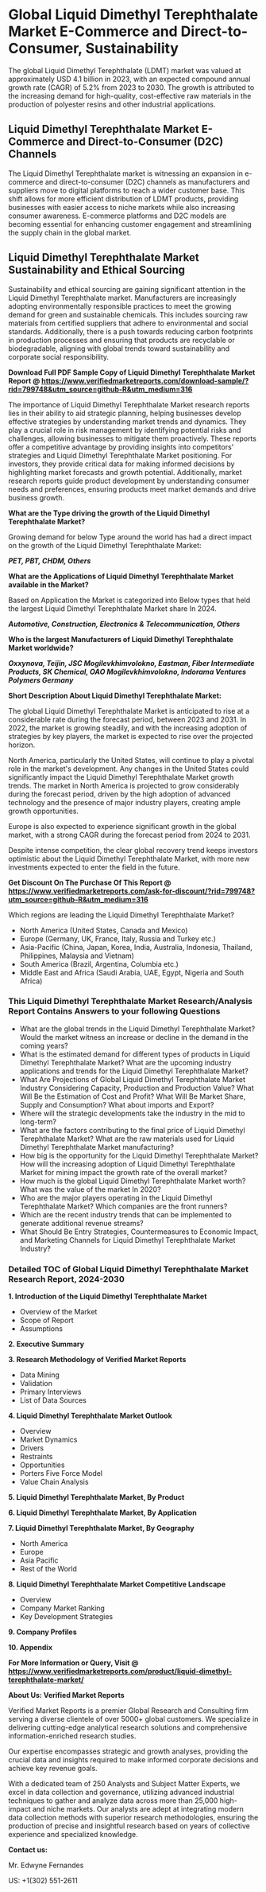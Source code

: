 <h1>Global Liquid Dimethyl Terephthalate Market E-Commerce and Direct-to-Consumer, Sustainability</h1><p class=""><p>The global Liquid Dimethyl Terephthalate (LDMT) market was valued at approximately USD 4.1 billion in 2023, with an expected compound annual growth rate (CAGR) of 5.2% from 2023 to 2030. The growth is attributed to the increasing demand for high-quality, cost-effective raw materials in the production of polyester resins and other industrial applications.</p><h2>Liquid Dimethyl Terephthalate Market E-Commerce and Direct-to-Consumer (D2C) Channels</h2><p>The Liquid Dimethyl Terephthalate market is witnessing an expansion in e-commerce and direct-to-consumer (D2C) channels as manufacturers and suppliers move to digital platforms to reach a wider customer base. This shift allows for more efficient distribution of LDMT products, providing businesses with easier access to niche markets while also increasing consumer awareness. E-commerce platforms and D2C models are becoming essential for enhancing customer engagement and streamlining the supply chain in the global market.</p><h2>Liquid Dimethyl Terephthalate Market Sustainability and Ethical Sourcing</h2><p>Sustainability and ethical sourcing are gaining significant attention in the Liquid Dimethyl Terephthalate market. Manufacturers are increasingly adopting environmentally responsible practices to meet the growing demand for green and sustainable chemicals. This includes sourcing raw materials from certified suppliers that adhere to environmental and social standards. Additionally, there is a push towards reducing carbon footprints in production processes and ensuring that products are recyclable or biodegradable, aligning with global trends toward sustainability and corporate social responsibility.</p></p><p class=""><strong>Download Full PDF Sample Copy of Liquid Dimethyl Terephthalate Market Report @ <a href="https://www.verifiedmarketreports.com/download-sample/?rid=799748&utm_source=github-R&utm_medium=316" target="_blank">https://www.verifiedmarketreports.com/download-sample/?rid=799748&utm_source=github-R&utm_medium=316</a></strong></p><p>The importance of&nbsp;Liquid Dimethyl Terephthalate Market research reports lies in their ability to aid strategic planning, helping businesses develop effective strategies by understanding market trends and dynamics. They play a crucial role in risk management by identifying potential risks and challenges, allowing businesses to mitigate them proactively. These reports offer a competitive advantage by providing insights into competitors' strategies and Liquid Dimethyl Terephthalate Market positioning. For investors, they provide critical data for making informed decisions by highlighting market forecasts and growth potential. Additionally, market research reports guide product development by understanding consumer needs and preferences, ensuring products meet market demands and drive business growth.</p><p><strong>What are the&nbsp;Type driving the growth of the Liquid Dimethyl Terephthalate Market?</strong></p><p id="" class="">Growing demand for below Type around the world has had a direct impact on the growth of the Liquid Dimethyl Terephthalate Market:</p><p class=""><em><strong>PET, PBT, CHDM, Others</strong></em></p><p class=""><strong>What are the&nbsp;Applications&nbsp;of Liquid Dimethyl Terephthalate Market available in the Market?</strong></p><p id="" class="">Based on Application the Market is categorized into Below types that held the largest Liquid Dimethyl Terephthalate Market share In 2024.</p><p class=""><em><strong>Automotive, Construction, Electronics & Telecommunication, Others</strong></em></p><p class=""><strong>Who is the largest Manufacturers of Liquid Dimethyl Terephthalate Market worldwide?</strong></p><p><em><strong>Oxxynova, Teijin, JSC Mogilevkhimvolokno, Eastman, Fiber Intermediate Products, SK Chemical, OAO Mogilevkhimvolokno, Indorama Ventures Polymers Germany</strong></em></p><p id="" class=""><strong>Short Description About Liquid Dimethyl Terephthalate Market:</strong></p><p>The global Liquid Dimethyl Terephthalate Market is anticipated to rise at a considerable rate during the forecast period, between 2023 and 2031. In 2022, the market is growing steadily, and with the increasing adoption of strategies by key players, the market is expected to rise over the projected horizon.</p><p>North America, particularly the United States, will continue to play a pivotal role in the market's development. Any changes in the United States could significantly impact the Liquid Dimethyl Terephthalate Market growth trends. The market in North America is projected to grow considerably during the forecast period, driven by the high adoption of advanced technology and the presence of major industry players, creating ample growth opportunities.</p><p>Europe is also expected to experience significant growth in the global market, with a strong CAGR during the forecast period from 2024 to 2031.</p><p>Despite intense competition, the clear global recovery trend keeps investors optimistic about the Liquid Dimethyl Terephthalate Market, with more new investments expected to enter the field in the future.</p><p id="" class=""><strong>Get Discount On The Purchase Of This Report @ <a href="https://www.verifiedmarketreports.com/ask-for-discount/?rid=799748?utm_source=github-R&utm_medium=316" target="_blank">https://www.verifiedmarketreports.com/ask-for-discount/?rid=799748?utm_source=github-R&utm_medium=316</a></strong></p><p class="">Which regions are leading the Liquid Dimethyl Terephthalate Market?</p><ul><li>North America (United States, Canada and Mexico)</li><li>Europe (Germany, UK, France, Italy, Russia and Turkey etc.)</li><li>Asia-Pacific (China, Japan, Korea, India, Australia, Indonesia, Thailand, Philippines, Malaysia and Vietnam)</li><li>South America (Brazil, Argentina, Columbia etc.)</li><li>Middle East and Africa (Saudi Arabia, UAE, Egypt, Nigeria and South Africa)</li></ul><h3 id="" class="">This Liquid Dimethyl Terephthalate Market Research/Analysis Report Contains Answers to your following Questions</h3><ul><li>What are the global trends in the Liquid Dimethyl Terephthalate Market? Would the market witness an increase or decline in the demand in the coming years?</li><li>What is the estimated demand for different types of products in Liquid Dimethyl Terephthalate Market? What are the upcoming industry applications and trends for the Liquid Dimethyl Terephthalate Market?</li><li>What Are Projections of Global Liquid Dimethyl Terephthalate Market Industry Considering Capacity, Production and Production Value? What Will Be the Estimation of Cost and Profit? What Will Be Market Share, Supply and Consumption? What about imports and Export?</li><li>Where will the strategic developments take the industry in the mid to long-term?</li><li>What are the factors contributing to the final price of Liquid Dimethyl Terephthalate Market? What are the raw materials used for Liquid Dimethyl Terephthalate Market manufacturing?</li><li>How big is the opportunity for the Liquid Dimethyl Terephthalate Market? How will the increasing adoption of Liquid Dimethyl Terephthalate Market for mining impact the growth rate of the overall market?</li><li>How much is the global Liquid Dimethyl Terephthalate Market worth? What was the value of the market In 2020?</li><li>Who are the major players operating in the Liquid Dimethyl Terephthalate Market? Which companies are the front runners?</li><li>Which are the recent industry trends that can be implemented to generate additional revenue streams?</li><li>What Should Be Entry Strategies, Countermeasures to Economic Impact, and Marketing Channels for Liquid Dimethyl Terephthalate Market Industry?</li></ul><h3 id="" class="">Detailed TOC of Global Liquid Dimethyl Terephthalate Market Research Report, 2024-2030</h3><p id="" class=""><strong>1. Introduction of the Liquid Dimethyl Terephthalate Market</strong></p><ul><li>Overview of the Market</li><li>Scope of Report</li><li>Assumptions</li></ul><p id="" class=""><strong>2. Executive Summary</strong></p><p id="" class=""><strong>3. Research Methodology of Verified Market Reports</strong></p><ul><li>Data Mining</li><li>Validation</li><li>Primary Interviews</li><li>List of Data Sources</li></ul><p id="" class=""><strong>4. Liquid Dimethyl Terephthalate Market Outlook</strong></p><ul><li>Overview</li><li>Market Dynamics</li><li>Drivers</li><li>Restraints</li><li>Opportunities</li><li>Porters Five Force Model</li><li>Value Chain Analysis</li></ul><p id="" class=""><strong>5. Liquid Dimethyl Terephthalate Market, By Product</strong></p><p id="" class=""><strong>6. Liquid Dimethyl Terephthalate Market, By Application</strong></p><p id="" class=""><strong>7. Liquid Dimethyl Terephthalate Market, By Geography</strong></p><ul><li>North America</li><li>Europe</li><li>Asia Pacific</li><li>Rest of the World</li></ul><p id="" class=""><strong>8. Liquid Dimethyl Terephthalate Market Competitive Landscape</strong></p><ul><li>Overview</li><li>Company Market Ranking</li><li>Key Development Strategies</li></ul><p id="" class=""><strong>9. Company Profiles</strong></p><p id="" class=""><strong>10. Appendix</strong></p><p id="" class=""><strong>For More Information or Query, Visit @ <a href="https://www.verifiedmarketreports.com/product/liquid-dimethyl-terephthalate-market/" target="_blank">https://www.verifiedmarketreports.com/product/liquid-dimethyl-terephthalate-market/</a></strong></p><p id="" class=""><strong>About Us: Verified Market Reports</strong></p><p id="" class="">Verified Market Reports is a premier Global Research and Consulting firm serving a diverse clientele of over 5000+ global customers. We specialize in delivering cutting-edge analytical research solutions and comprehensive information-enriched research studies.</p><p id="" class="">Our expertise encompasses strategic and growth analyses, providing the crucial data and insights required to make informed corporate decisions and achieve key revenue goals.</p><p id="" class="">With a dedicated team of 250 Analysts and Subject Matter Experts, we excel in data collection and governance, utilizing advanced industrial techniques to gather and analyze data across more than 25,000 high-impact and niche markets. Our analysts are adept at integrating modern data collection methods with superior research methodologies, ensuring the production of precise and insightful research based on years of collective experience and specialized knowledge.</p><p id="" class=""><strong>Contact us:</strong></p><p id="" class="">Mr. Edwyne Fernandes</p><p id="" class="">US: +1(302) 551-2611</p>